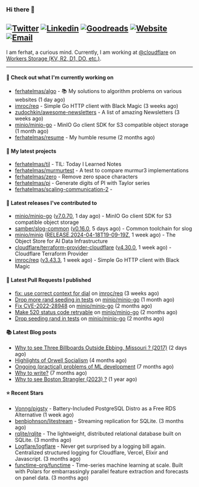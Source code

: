### Hi there 👋
[![Twitter](https://img.shields.io/twitter/follow/ferhatelmas_?label=Twitter&style=social)](https://twitter.com/ferhatelmas_)
[![Linkedin](https://img.shields.io/badge/LinkedIn--_.svg?style=social&logo=linkedin)](https://www.linkedin.com/in/ferhatelmas/)
[![Goodreads](https://img.shields.io/badge/goodreads--_.svg?style=social&logo=goodreads)](https://www.goodreads.com/user/show/24238914-ferhat-elmas/)
[![Website](https://img.shields.io/badge/website--_.svg?style=social&logo=rss)](https://ferhatelmas.com/)
[![Email](https://img.shields.io/badge/email--_.svg?logo=Gmail&style=social)](mailto:elmas.ferhat@gmail.com)
-----------

I am ferhat, a curious mind.
Currently, I am working at [@cloudflare](https://github.com/cloudflare) on [Workers Storage (KV, R2, D1, DO, etc.)](https://developers.cloudflare.com/products/?product-group=Storage).







-----------
#### 👷 Check out what I'm currently working on

- [ferhatelmas/algo](https://github.com/ferhatelmas/algo) - :books: My solutions to algorithm problems on various websites (1 day ago)
- [imroc/req](https://github.com/imroc/req) - Simple Go HTTP client with Black Magic (3 weeks ago)
- [zudochkin/awesome-newsletters](https://github.com/zudochkin/awesome-newsletters) - A list of amazing Newsletters (3 weeks ago)
- [minio/minio-go](https://github.com/minio/minio-go) - MinIO Go client SDK for S3 compatible object storage (1 month ago)
- [ferhatelmas/resume](https://github.com/ferhatelmas/resume) - My humble resume (2 months ago)

#### 🌱 My latest projects

- [ferhatelmas/til](https://github.com/ferhatelmas/til) - TIL: Today I Learned Notes
- [ferhatelmas/murmurtest](https://github.com/ferhatelmas/murmurtest) - A test to compare murmur3 implementations
- [ferhatelmas/zero](https://github.com/ferhatelmas/zero) - Remove zero space characters
- [ferhatelmas/pi](https://github.com/ferhatelmas/pi) - Generate digits of PI with Taylor series
- [ferhatelmas/scaling-communication-2](https://github.com/ferhatelmas/scaling-communication-2) - 

#### 🚀 Latest releases I've contributed to

- [minio/minio-go](https://github.com/minio/minio-go) ([v7.0.70](https://github.com/minio/minio-go/releases/tag/v7.0.70), 1 day ago) - MinIO Go client SDK for S3 compatible object storage
- [samber/slog-common](https://github.com/samber/slog-common) ([v0.16.0](https://github.com/samber/slog-common/releases/tag/v0.16.0), 5 days ago) - Common toolchain for slog
- [minio/minio](https://github.com/minio/minio) ([RELEASE.2024-04-18T19-09-19Z](https://github.com/minio/minio/releases/tag/RELEASE.2024-04-18T19-09-19Z), 1 week ago) - The Object Store for AI Data Infrastructure
- [cloudflare/terraform-provider-cloudflare](https://github.com/cloudflare/terraform-provider-cloudflare) ([v4.30.0](https://github.com/cloudflare/terraform-provider-cloudflare/releases/tag/v4.30.0), 1 week ago) - Cloudflare Terraform Provider
- [imroc/req](https://github.com/imroc/req) ([v3.43.3](https://github.com/imroc/req/releases/tag/v3.43.3), 1 week ago) - Simple Go HTTP client with Black Magic

#### 🔨 Latest Pull Requests I published

- [fix: use correct context for dial](https://github.com/imroc/req/pull/341) on [imroc/req](https://github.com/imroc/req) (3 weeks ago)
- [Drop more rand seeding in tests](https://github.com/minio/minio-go/pull/1942) on [minio/minio-go](https://github.com/minio/minio-go) (1 month ago)
- [Fix CVE-2022-28948](https://github.com/minio/minio-go/pull/1938) on [minio/minio-go](https://github.com/minio/minio-go) (2 months ago)
- [Make 520 status code retryable](https://github.com/minio/minio-go/pull/1935) on [minio/minio-go](https://github.com/minio/minio-go) (2 months ago)
- [Drop seeding rand in tests](https://github.com/minio/minio-go/pull/1934) on [minio/minio-go](https://github.com/minio/minio-go) (2 months ago)

#### 📚 Latest Blog posts

- [Why to see Three Billboards Outside Ebbing, Missouri ? (2017)](https://ferhatelmas.com/why-to-see-three-billboards-outside-ebbing-missouri-2017) (2 days ago)
- [Highlights of Orwell Socialism](https://ferhatelmas.com/highlights-of-orwell-socialism) (4 months ago)
- [Ongoing (practical) problems of ML development](https://ferhatelmas.com/ongoing-practical-problems-of-ml-development) (7 months ago)
- [Why to write?](https://ferhatelmas.com/why-to-write) (7 months ago)
- [Why to see Boston Strangler (2023) ?](https://ferhatelmas.com/why-to-see-boston-strangler-2023) (1 year ago)

#### ⭐ Recent Stars

- [Vonng/pigsty](https://github.com/Vonng/pigsty) - Battery-Included PostgreSQL Distro as a Free RDS Alternative (1 week ago)
- [benbjohnson/litestream](https://github.com/benbjohnson/litestream) - Streaming replication for SQLite. (3 months ago)
- [rqlite/rqlite](https://github.com/rqlite/rqlite) - The lightweight, distributed relational database built on SQLite. (3 months ago)
- [Logflare/logflare](https://github.com/Logflare/logflare) - Never get surprised by a logging bill again. Centralized structured logging for Cloudflare, Vercel, Elixir and Javascript. (3 months ago)
- [functime-org/functime](https://github.com/functime-org/functime) - Time-series machine learning at scale. Built with Polars for embarrassingly parallel feature extraction and forecasts on panel data. (3 months ago)
